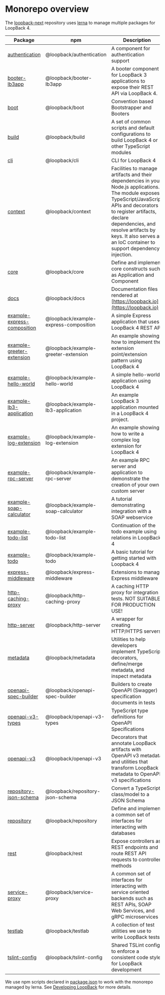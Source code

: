 # Monorepo overview

The [loopback-next](https://github.com/strongloop/loopback-next) repository uses
[lerna](https://lernajs.io/) to manage multiple packages for LoopBack 4.

<!-- PLEASE KEEP THE TABLE ROWS SORTED ALPHABETICALLY BY PACKAGE NAME-->

| Package                                                                                                             | npm                                   | Description                                                                                                                                                                                                                                                                                      |
| ------------------------------------------------------------------------------------------------------------------- | ------------------------------------- | ------------------------------------------------------------------------------------------------------------------------------------------------------------------------------------------------------------------------------------------------------------------------------------------------ |
| [authentication](https://github.com/strongloop/loopback-next/tree/master/packages/authentication)                   | @loopback/authentication              | A component for authentication support                                                                                                                                                                                                                                                           |
| [booter-lb3app](https://github.com/strongloop/loopback-next/tree/master/packages/booter-lb3app)                     | @loopback/booter-lb3app               | A booter component for LoopBack 3 applications to expose their REST API via LoopBack 4.                                                                                                                                                                                                          |
| [boot](https://github.com/strongloop/loopback-next/tree/master/packages/boot)                                       | @loopback/boot                        | Convention based Bootstrapper and Booters                                                                                                                                                                                                                                                        |
| [build](https://github.com/strongloop/loopback-next/tree/master/packages/build)                                     | @loopback/build                       | A set of common scripts and default configurations to build LoopBack 4 or other TypeScript modules                                                                                                                                                                                               |
| [cli](https://github.com/strongloop/loopback-next/tree/master/packages/cli)                                         | @loopback/cli                         | CLI for LoopBack 4                                                                                                                                                                                                                                                                               |
| [context](https://github.com/strongloop/loopback-next/tree/master/packages/context)                                 | @loopback/context                     | Facilities to manage artifacts and their dependencies in your Node.js applications. The module exposes TypeScript/JavaScript APIs and decorators to register artifacts, declare dependencies, and resolve artifacts by keys. It also serves as an IoC container to support dependency injection. |
| [core](https://github.com/strongloop/loopback-next/tree/master/packages/core)                                       | @loopback/core                        | Define and implement core constructs such as Application and Component                                                                                                                                                                                                                           |
| [docs](https://github.com/strongloop/loopback-next/tree/master/docs)                                                | @loopback/docs                        | Documentation files rendered at [https://loopback.io](https://loopback.io)                                                                                                                                                                                                                       |
| [example-express-composition](https://github.com/strongloop/loopback-next/tree/master/examples/express-composition) | @loopback/example-express-composition | A simple Express application that uses LoopBack 4 REST API                                                                                                                                                                                                                                       |
| [example-greeter-extension](https://github.com/strongloop/loopback-next/tree/master/examples/greeter-extension)     | @loopback/example-greeter-extension   | An example showing how to implement the extension point/extension pattern using LoopBack 4                                                                                                                                                                                                       |
| [example-hello-world](https://github.com/strongloop/loopback-next/tree/master/examples/hello-world)                 | @loopback/example-hello-world         | A simple hello-world application using LoopBack 4                                                                                                                                                                                                                                                |
| [example-lb3-application](https://github.com/strongloop/loopback-next/tree/master/examples/lb3-application)         | @loopback/example-lb3-application     | An example LoopBack 3 application mounted in a LoopBack 4 project.                                                                                                                                                                                                                               |
| [example-log-extension](https://github.com/strongloop/loopback-next/tree/master/examples/log-extension)             | @loopback/example-log-extension       | An example showing how to write a complex log extension for LoopBack 4                                                                                                                                                                                                                           |
| [example-rpc-server](https://github.com/strongloop/loopback-next/tree/master/examples/rpc-server)                   | @loopback/example-rpc-server          | An example RPC server and application to demonstrate the creation of your own custom server                                                                                                                                                                                                      |
| [example-soap-calculator](https://github.com/strongloop/loopback-next/tree/master/examples/soap-calculator)         | @loopback/example-soap-calculator     | A tutorial demonstrating integration with a SOAP webservice                                                                                                                                                                                                                                      |
| [example-todo-list](https://github.com/strongloop/loopback-next/tree/master/examples/todo-list)                     | @loopback/example-todo-list           | Continuation of the todo example using relations in LoopBack 4                                                                                                                                                                                                                                   |
| [example-todo](https://github.com/strongloop/loopback-next/tree/master/examples/todo)                               | @loopback/example-todo                | A basic tutorial for getting started with Loopback 4                                                                                                                                                                                                                                             |
| [express-middleware](https://github.com/strongloop/loopback-next/tree/master/packages/express-middleware)           | @loopback/express-middleware          | Extensions to manage Express middleware                                                                                                                                                                                                                                                          |
| [http-caching-proxy](https://github.com/strongloop/loopback-next/tree/master/packages/http-caching-proxy)           | @loopback/http-caching-proxy          | A caching HTTP proxy for integration tests. NOT SUITABLE FOR PRODUCTION USE!                                                                                                                                                                                                                     |
| [http-server](https://github.com/strongloop/loopback-next/tree/master/packages/http-server)                         | @loopback/http-server                 | A wrapper for creating HTTP/HTTPS servers                                                                                                                                                                                                                                                        |
| [metadata](https://github.com/strongloop/loopback-next/tree/master/packages/metadata)                               | @loopback/metadata                    | Utilities to help developers implement TypeScript decorators, define/merge metadata, and inspect metadata                                                                                                                                                                                        |
| [openapi-spec-builder](https://github.com/strongloop/loopback-next/tree/master/packages/openapi-spec-builder)       | @loopback/openapi-spec-builder        | Builders to create OpenAPI (Swagger) specification documents in tests                                                                                                                                                                                                                            |
| [openapi-v3-types](https://github.com/strongloop/loopback-next/tree/master/packages/openapi-v3-types)               | @loopback/openapi-v3-types            | TypeScript type definitions for OpenAPI Specifications                                                                                                                                                                                                                                           |
| [openapi-v3](https://github.com/strongloop/loopback-next/tree/master/packages/openapi-v3)                           | @loopback/openapi-v3                  | Decorators that annotate LoopBack artifacts with OpenAPI v3 metadata and utilities that transform LoopBack metadata to OpenAPI v3 specifications                                                                                                                                                 |
| [repository-json-schema](https://github.com/strongloop/loopback-next/tree/master/packages/repository-json-schema)   | @loopback/repository-json-schema      | Convert a TypeScript class/model to a JSON Schema                                                                                                                                                                                                                                                |
| [repository](https://github.com/strongloop/loopback-next/tree/master/packages/repository)                           | @loopback/repository                  | Define and implement a common set of interfaces for interacting with databases                                                                                                                                                                                                                   |
| [rest](https://github.com/strongloop/loopback-next/tree/master/packages/rest)                                       | @loopback/rest                        | Expose controllers as REST endpoints and route REST API requests to controller methods                                                                                                                                                                                                           |
| [service-proxy](https://github.com/strongloop/loopback-next/tree/master/packages/service-proxy)                     | @loopback/service-proxy               | A common set of interfaces for interacting with service oriented backends such as REST APIs, SOAP Web Services, and gRPC microservices                                                                                                                                                           |
| [testlab](https://github.com/strongloop/loopback-next/tree/master/packages/testlab)                                 | @loopback/testlab                     | A collection of test utilities we use to write LoopBack tests                                                                                                                                                                                                                                    |
| [tslint-config](https://github.com/strongloop/loopback-next/tree/master/packages/tslint-config)                     | @loopback/tslint-config               | Shared TSLint config to enforce a consistent code style for LoopBack development                                                                                                                                                                                                                 |

We use npm scripts declared in
[package.json](https://github.com/strongloop/loopback-next/blob/master/package.json)
to work with the monorepo managed by lerna. See
[Developing LoopBack](./DEVELOPING.md) for more details.
